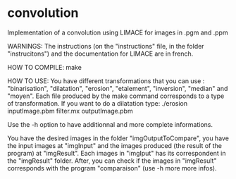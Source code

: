 # convolution
Implementation of a convolution using LIMACE for images in .pgm and .ppm

WARNINGS:
The instructions (on the "instructions" file, in the folder "instrucitons") and the documentation for LIMACE are in french.

HOW TO COMPILE:
make

HOW TO USE:
You have different transformations that you can use : "binarisation", "dilatation", "erosion", "etalement", "inversion", "median" and "moyen". Each file produced by the make command corresponds to a type of transformation.
If you want to do a dilatation type:
./erosion inputImage.pbm filter.mx outputImage.pbm

Use the -h option to have additionnal and more complete informations.

You have the desired images in the folder "imgOutputToCompare", you have the input images at "imgInput" and the images produced (the result of the program) at "imgResult". Each images in "imgIput" has its correspondent in the "imgResult" folder. After, you can check if the images in "imgResult" corresponds with the program "comparaison" (use -h more more infos).
